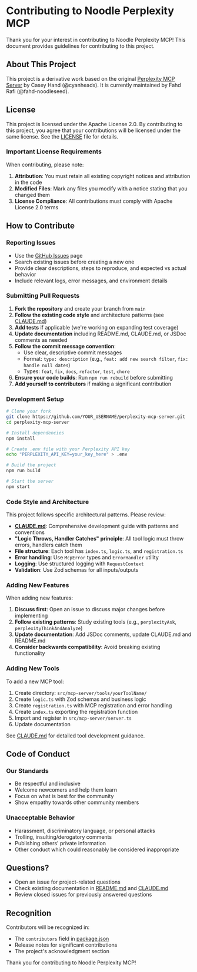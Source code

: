 # Contributing to Noodle Perplexity MCP

Thank you for your interest in contributing to Noodle Perplexity MCP! This document provides guidelines for contributing to this project.

## About This Project

This project is a derivative work based on the original [Perplexity MCP Server](https://github.com/cyanheads/perplexity-mcp-server) by Casey Hand (@cyanheads). It is currently maintained by Fahd Rafi (@fahd-noodleseed).

## License

This project is licensed under the Apache License 2.0. By contributing to this project, you agree that your contributions will be licensed under the same license. See the [LICENSE](LICENSE) file for details.

### Important License Requirements

When contributing, please note:

1. **Attribution**: You must retain all existing copyright notices and attribution in the code
2. **Modified Files**: Mark any files you modify with a notice stating that you changed them
3. **License Compliance**: All contributions must comply with Apache License 2.0 terms

## How to Contribute

### Reporting Issues

- Use the [GitHub Issues](https://github.com/fahd-noodleseed/perplexity-mcp-server/issues) page
- Search existing issues before creating a new one
- Provide clear descriptions, steps to reproduce, and expected vs actual behavior
- Include relevant logs, error messages, and environment details

### Submitting Pull Requests

1. **Fork the repository** and create your branch from `main`
2. **Follow the existing code style** and architecture patterns (see [CLAUDE.md](CLAUDE.md))
3. **Add tests** if applicable (we're working on expanding test coverage)
4. **Update documentation** including README.md, CLAUDE.md, or JSDoc comments as needed
5. **Follow the commit message convention**:
   - Use clear, descriptive commit messages
   - Format: `type: description` (e.g., `feat: add new search filter`, `fix: handle null dates`)
   - Types: `feat`, `fix`, `docs`, `refactor`, `test`, `chore`
6. **Ensure your code builds**: Run `npm run rebuild` before submitting
7. **Add yourself to contributors** if making a significant contribution

### Development Setup

```bash
# Clone your fork
git clone https://github.com/YOUR_USERNAME/perplexity-mcp-server.git
cd perplexity-mcp-server

# Install dependencies
npm install

# Create .env file with your Perplexity API key
echo "PERPLEXITY_API_KEY=your_key_here" > .env

# Build the project
npm run build

# Start the server
npm start
```

### Code Style and Architecture

This project follows specific architectural patterns. Please review:

- **[CLAUDE.md](CLAUDE.md)**: Comprehensive development guide with patterns and conventions
- **"Logic Throws, Handler Catches" principle**: All tool logic must throw errors, handlers catch them
- **File structure**: Each tool has `index.ts`, `logic.ts`, and `registration.ts`
- **Error handling**: Use `McpError` types and `ErrorHandler` utility
- **Logging**: Use structured logging with `RequestContext`
- **Validation**: Use Zod schemas for all inputs/outputs

### Adding New Features

When adding new features:

1. **Discuss first**: Open an issue to discuss major changes before implementing
2. **Follow existing patterns**: Study existing tools (e.g., `perplexityAsk`, `perplexityThinkAndAnalyze`)
3. **Update documentation**: Add JSDoc comments, update CLAUDE.md and README.md
4. **Consider backwards compatibility**: Avoid breaking existing functionality

### Adding New Tools

To add a new MCP tool:

1. Create directory: `src/mcp-server/tools/yourToolName/`
2. Create `logic.ts` with Zod schemas and business logic
3. Create `registration.ts` with MCP registration and error handling
4. Create `index.ts` exporting the registration function
5. Import and register in `src/mcp-server/server.ts`
6. Update documentation

See [CLAUDE.md](CLAUDE.md) for detailed tool development guidance.

## Code of Conduct

### Our Standards

- Be respectful and inclusive
- Welcome newcomers and help them learn
- Focus on what is best for the community
- Show empathy towards other community members

### Unacceptable Behavior

- Harassment, discriminatory language, or personal attacks
- Trolling, insulting/derogatory comments
- Publishing others' private information
- Other conduct which could reasonably be considered inappropriate

## Questions?

- Open an issue for project-related questions
- Check existing documentation in [README.md](README.md) and [CLAUDE.md](CLAUDE.md)
- Review closed issues for previously answered questions

## Recognition

Contributors will be recognized in:
- The `contributors` field in [package.json](package.json)
- Release notes for significant contributions
- The project's acknowledgment section

Thank you for contributing to Noodle Perplexity MCP!
